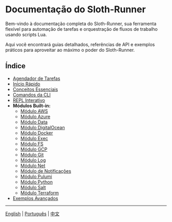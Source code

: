 # Documentação do Sloth-Runner

Bem-vindo à documentação completa do Sloth-Runner, sua ferramenta flexível para automação de tarefas e orquestração de fluxos de trabalho usando scripts Lua.

Aqui você encontrará guias detalhados, referências de API e exemplos práticos para aproveitar ao máximo o poder do Sloth-Runner.

## Índice

*   [Agendador de Tarefas](./scheduler.md)
*   [Início Rápido](./getting-started.md)
*   [Conceitos Essenciais](./core-concepts.md)
*   [Comandos da CLI](./CLI.md)
*   [REPL Interativo](./repl.md)
*   **Módulos Built-in:**
    *   [Módulo AWS](./modules/aws.md)
    *   [Módulo Azure](./modules/azure.md)
    *   [Módulo Data](./modules/data.md)
    *   [Módulo DigitalOcean](./modules/digitalocean.md)
    *   [Módulo Docker](./modules/docker.md)
    *   [Módulo Exec](./modules/exec.md)
    *   [Módulo FS](./modules/fs.md)
    *   [Módulo GCP](./modules/gcp.md)
    *   [Módulo Git](./modules/git.md)
    *   [Módulo Log](./modules/log.md)
    *   [Módulo Net](./modules/net.md)
    *   [Módulo de Notificações](./modules/notifications.md)
    *   [Módulo Pulumi](./modules/pulumi.md)
    *   [Módulo Python](./modules/python.md)
    *   [Módulo Salt](./modules/salt.md)
    *   [Módulo Terraform](./modules/terraform.md)
*   [Exemplos Avançados](./advanced-examples.md)

---
[English](../en/index.md) | [Português](./index.md) | [中文](../zh/index.md)
